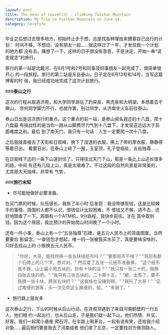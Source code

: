 ```yaml
---
layout: post
title: The mean of teavel(3) - climbing Taishan Mountain
description: My Trip to Taishan Mountain on June 14.
category: herelife
---
```


毕业之后想过去很多地方，却始终止步于想，总是找各种理由来搪塞自己出行的计划：
时间不够，不想动，没有朋友一起......就这样过了一年，才发现我一个计划的地方都
没有去。痛想了一下，这样的日子很没有意思，于是决定，开始一串“说走就走”的旅行。

旅行的第一站是北戴河，在6月1号和2号和同事及同事朋友一起完成了，很简单很开心
的一段旅程。旅行的第二站是东岳泰山，日子定在6月13号和14号，当写这篇博客的时
侯，我已经成功地完成了这次计划旅行。

###**泰山之行**

这次的行程从取道济南，和大学同学游玩了趵突泉，黑虎泉和大明湖，本想着去千佛山，
奈何同学脚力不行，也就作罢。别过同学，从济南坐火车前往泰山。

泰山日出是这次旅行的重点。这个重点的前一站，是泰山闻名遐迩的十八盘。爬十八盘最
有挑战性的是当你一路从山脚费尽力气到十八盘下，才发现这远远大于前面难度之和。最后
到了南天门，我只有一句话：人生一定要爬一次十八盘。

之后我就直接去了天街和日观峰，换下了湿透的衣服，换上了带的厚衣服，静静得等着日出。
看罢日出，在泰山上转了一圈，玉皇顶，孔子登临处，五岳独尊......

在日观峰下边的一条下山道封住了，只得往北天门下山，那是一条比上山还长很多的路，中间
有还有几段上山，真是太艰难了。不过这段的自然风景是非常美的，尤其是大天烛峰，非常有
气势，

###**旅行未知**

 - 尽可能地做好必要准备。

在买门票的时候，队伍很长，我排了半小时
后发现：我没带够现钱，这是比较棘手的事情，周围的人都不认识，借钱估计比较困难，不
借钱又不够，进不去，还好地图查了一下，周围有一个ATM机，9分路程，我快步前往，才在
其中取到钱。因为这个原因，我比预计的开始爬山时间晚了一个小时。

还有一件小事，泰山上有一个“五岳独尊”石碑，是五元人民币上的背面图案，当然要要合
影留念，一查钱包才想起，唯一的一张被我买水买了，真是要啥没啥的，只好去找山上的
小贩换五元人民币。
 > "你好，大哥，能找你换一张五块钱纸币吗？"
 > "要那纸币干啥？"
 > "背后有那个石碑上的几个字，想对对。"
 > 然后拿了五张一元纸币准备换。
 > "这个纸币我不换，山上最小用五块的，你有十块的没？"
 > "我只有一张二十的，我换四张五块的吧。"
 > "我只有三张五块的，二十换十五。"
 > "额，太贵了，要不我换一张十块，两张五块的？"
 > "这我啥也没赚到啊。"
 > "拜托了大哥！"
 > "见过难缠的游客，头一次见你这么难缠的，给。"
 > "多谢了。"
 
 - 旅行路上朋友多
 
这次泰山之行，下山的时候从后山行动，在尧观顶遇到了来自河南鹤壁的一行五人，他们相
约一起出行，也从后山走，于是我们就一起下山。他们热情、朴实、好客。我们一起爬小悬崖
爬石河，在半路上喝茅台，一起有说有笑，还给我介绍对象......最后相约要是我去了河南或者
他们来了北京，一定要找对方做领路人。
